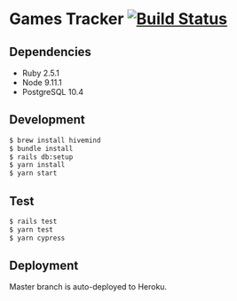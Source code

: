 # Games Tracker [![Build Status](https://semaphoreci.com/api/v1/projects/4040781d-ddc7-46de-aa23-c39a472396e1/2049517/shields_badge.svg)](https://semaphoreci.com/games-tracker/games-tracker)

## Dependencies

- Ruby 2.5.1
- Node 9.11.1
- PostgreSQL 10.4

## Development

```sh
$ brew install hivemind
$ bundle install
$ rails db:setup
$ yarn install
$ yarn start
```

## Test

```sh
$ rails test
$ yarn test
$ yarn cypress
```

## Deployment

Master branch is auto-deployed to Heroku.
